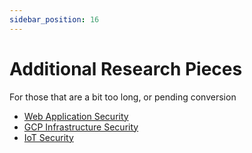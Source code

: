 ```yaml
---
sidebar_position: 16
---
```


# Additional Research Pieces

For those that are a bit too long, or pending conversion

- [Web Application Security](additional-pieces\Web-Application-Security.pdf)
- [GCP Infrastructure Security](additional-pieces\GCP-Infrastructure-Security.pdf)
- [IoT Security](additional-pieces\IoT-Security.pdf)